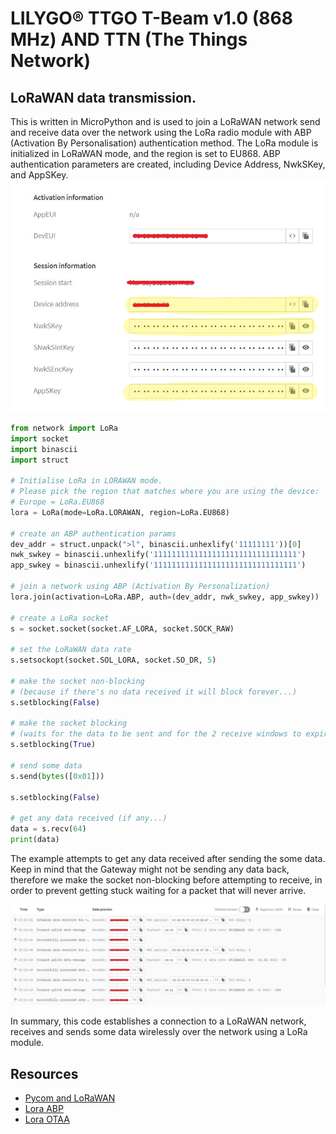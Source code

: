 # LILYGO® TTGO T-Beam v1.0 (868 MHz) AND TTN (The Things Network)
## LoRaWAN data transmission.

This is written in MicroPython and is used to join a LoRaWAN network send and receive data over the network using the LoRa radio module with ABP (Activation By Personalisation) authentication method. The LoRa module is initialized in LoRaWAN mode, and the region is set to EU868. ABP authentication parameters are created, including Device Address, NwkSKey, and AppSKey.
![SessionInformation](images/SessionInformation.png)

```python
from network import LoRa
import socket
import binascii
import struct

# Initialise LoRa in LORAWAN mode.
# Please pick the region that matches where you are using the device:
# Europe = LoRa.EU868
lora = LoRa(mode=LoRa.LORAWAN, region=LoRa.EU868)

# create an ABP authentication params
dev_addr = struct.unpack(">l", binascii.unhexlify('11111111'))[0]
nwk_swkey = binascii.unhexlify('11111111111111111111111111111111')
app_swkey = binascii.unhexlify('11111111111111111111111111111111')

# join a network using ABP (Activation By Personalization)
lora.join(activation=LoRa.ABP, auth=(dev_addr, nwk_swkey, app_swkey))

# create a LoRa socket
s = socket.socket(socket.AF_LORA, socket.SOCK_RAW)

# set the LoRaWAN data rate
s.setsockopt(socket.SOL_LORA, socket.SO_DR, 5)

# make the socket non-blocking
# (because if there's no data received it will block forever...)
s.setblocking(False)

# make the socket blocking
# (waits for the data to be sent and for the 2 receive windows to expire)
s.setblocking(True)

# send some data
s.send(bytes([0x01]))

s.setblocking(False)

# get any data received (if any...)
data = s.recv(64)
print(data)
```

The example attempts to get any data received after sending the some data. Keep in mind that the Gateway might not be sending any data back, therefore we make the socket non-blocking before attempting to receive, in order to prevent getting stuck waiting for a packet that will never arrive.

![0608payloadsuccess](images/123packets.JPG)

In summary, this code establishes a connection to a LoRaWAN network, receives and sends some data wirelessly over the network using a LoRa module.

## Resources
- [Pycom and LoRaWAN](https://docs-mk2.readthedocs.io/en/latest/firmwareapi/pycom/network/lora/)
- [Lora ABP](https://docs.pycom.io/tutorials/networks/lora/lorawan-abp/)
- [Lora OTAA](https://docs.pycom.io/tutorials/networks/lora/lorawan-otaa/)
